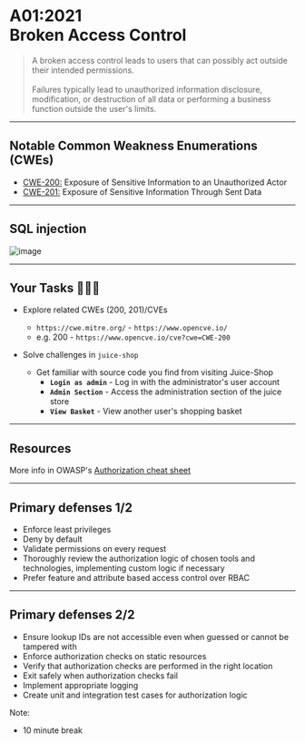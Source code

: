 # A01:2021<br>Broken Access Control

>A broken access control leads to users that can possibly act outside their
intended permissions.<br><br>Failures typically lead to unauthorized information
disclosure, modification, or destruction of all data or performing a business
function outside the user's limits.

---

## Notable Common Weakness Enumerations (CWEs)

- [CWE-200:](https://cwe.mitre.org/data/definitions/200.html) Exposure of
Sensitive Information to an Unauthorized Actor
- [CWE-201:](https://cwe.mitre.org/data/definitions/201.html) Exposure of
Sensitive Information Through Sent Data

---

## SQL injection

![image](./content/images/sql-injection-explanation.png)

---

## Your Tasks 🧑🏻‍💻

- Explore related CWEs (200, 201)/CVEs
  - `https://cwe.mitre.org/` - `https://www.opencve.io/` <!-- .element: style="font-size:0.8em"-->
  - e.g. 200 - `https://www.opencve.io/cve?cwe=CWE-200` <!-- .element: style="font-size:0.8em"-->

- Solve challenges in `juice-shop`
  - Get familiar with source code you find from visiting Juice-Shop
    - **`Login as admin`** - Log in with the administrator's user account <!-- .element: style="font-size:0.8em"-->
    - **`Admin Section`** - Access the administration section of the juice store <!-- .element: style="font-size:0.8em"-->
    - **`View Basket`** - View another user's shopping basket <!-- .element: style="font-size:0.8em"-->
  
---

## Resources

More info in OWASP's [Authorization cheat sheet](https://cheatsheetseries.owasp.org/cheatsheets/Authorization_Cheat_Sheet.html)

---

## Primary defenses 1/2

- Enforce least privileges
- Deny by default
- Validate permissions on every request
- Thoroughly review the authorization logic of chosen tools and technologies,
implementing custom logic if necessary
- Prefer feature and attribute based access control over RBAC

---

## Primary defenses 2/2

- Ensure lookup IDs are not accessible even when guessed or cannot
be tampered with
- Enforce authorization checks on static resources
- Verify that authorization checks are performed in the right location
- Exit safely when authorization checks fail
- Implement appropriate logging
- Create unit and integration test cases for authorization logic

Note:

- 10 minute break
